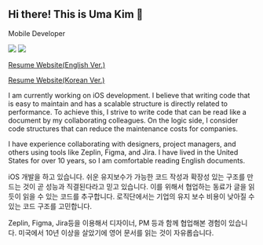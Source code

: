 ## Hi there! This is Uma Kim 👋

<!--
**umaKim/UmaKim** is a ✨ _special_ ✨ repository because its `README.md` (this file) appears on your GitHub profile.

Here are some ideas to get you started:

- 🔭 I’m currently working on ...
- 🌱 I’m currently learning ...
- 👯 I’m looking to collaborate on ...
- 🤔 I’m looking for help with ...
- 💬 Ask me about ...
- 📫 How to reach me: ...
- 😄 Pronouns: ...
- ⚡ Fun fact: ...
-->

<!-- <h3 align="center">  -->
  Mobile Developer
<!--   </h3> -->
<!-- <p align="center"> -->
<img src="https://img.shields.io/badge/Swift-F05138?style=flat-square&logo=Swift&logoColor=white"/> <img src="https://img.shields.io/badge/C++-3776AB?style=flat-square&logo=C++&logoColor=white"/>

<a href = "https://www.notion.so/I-am-YoonSuk-Kim-a-developer-who-constantly-strives-for-growth-958a88e2e6df408cae92b2008f1a1231?pvs=4"> Resume Website(English Ver.) <a/>

<a href = "https://glen-denim-7be.notion.site/96009707b70d4bf3a12c5d208c05c55e"> Resume Website(Korean Ver.) <a/>

I am currently working on iOS development. I believe that writing code that is easy to maintain and has a scalable structure is directly related to performance. To achieve this, I strive to write code that can be read like a document by my collaborating colleagues. On the logic side, I consider code structures that can reduce the maintenance costs for companies.

I have experience collaborating with designers, project managers, and others using tools like Zeplin, Figma, and Jira. I have lived in the United States for over 10 years, so I am comfortable reading English documents.




iOS 개발을 하고 있습니다. 쉬운 유지보수가 가능한 코드 작성과 확장성 있는 구조를 만드는 것이 곧 성능과 직결된다라고 믿고 있습니다. 이를 위해서 협업하는 동료가 글을 읽듯이 읽을 수 있는 코드를 추구합니다. 로직단에서는 기업의 유지 보수 비용이 낮아질 수 있는 코드 구조를 고민합니다.

Zeplin, Figma, Jira등을 이용해서 디자이너, PM 등과 함께 협업해본 경험이 있습니다. 미국에서 10년 이상을 살았기에 영어 문서를 읽는 것이 자유롭습니다.

<!--   [![Top Langs](https://github-readme-stats.vercel.app/api/top-langs/?username=umaKim)](https://github.com/umaKim/github-readme-stats) -->
